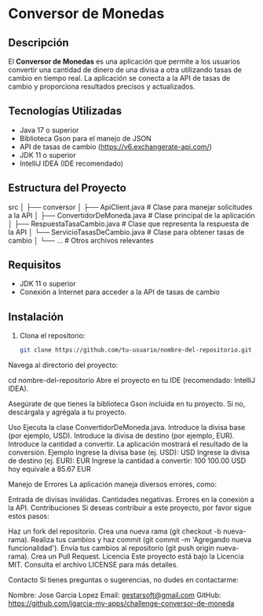 # Conversor de Monedas

## Descripción

El **Conversor de Monedas** es una aplicación que permite a los usuarios convertir una cantidad de dinero de una divisa a otra utilizando tasas de cambio en tiempo real. La aplicación se conecta a la API de tasas de cambio y proporciona resultados precisos y actualizados.

## Tecnologías Utilizadas

- Java 17 o superior
- Biblioteca Gson para el manejo de JSON
- API de tasas de cambio (https://v6.exchangerate-api.com/)
- JDK 11 o superior
- IntelliJ IDEA (IDE recomendado)

## Estructura del Proyecto

src │ ├── conversor │ ├── ApiClient.java # Clase para manejar solicitudes a la API │ ├── ConvertidorDeMoneda.java # Clase principal de la aplicación │ ├── RespuestaTasaCambio.java # Clase que representa la respuesta de la API │ └── ServicioTasasDeCambio.java # Clase para obtener tasas de cambio │ └── ... # Otros archivos relevantes


## Requisitos

- JDK 11 o superior
- Conexión a Internet para acceder a la API de tasas de cambio

## Instalación

1. Clona el repositorio:
   ```bash
   git clone https://github.com/tu-usuario/nombre-del-repositorio.git
Navega al directorio del proyecto:

cd nombre-del-repositorio
Abre el proyecto en tu IDE (recomendado: IntelliJ IDEA).

Asegúrate de que tienes la biblioteca Gson incluida en tu proyecto. Si no, descárgala y agrégala a tu proyecto.

Uso
Ejecuta la clase ConvertidorDeMoneda.java.
Introduce la divisa base (por ejemplo, USD).
Introduce la divisa de destino (por ejemplo, EUR).
Introduce la cantidad a convertir.
La aplicación mostrará el resultado de la conversión.
Ejemplo
Ingrese la divisa base (ej. USD): USD
Ingrese la divisa de destino (ej. EUR): EUR
Ingrese la cantidad a convertir: 100
100.00 USD hoy equivale a 85.67 EUR

Manejo de Errores
La aplicación maneja diversos errores, como:

Entrada de divisas inválidas.
Cantidades negativas.
Errores en la conexión a la API.
Contribuciones
Si deseas contribuir a este proyecto, por favor sigue estos pasos:

Haz un fork del repositorio.
Crea una nueva rama (git checkout -b nueva-rama).
Realiza tus cambios y haz commit (git commit -m 'Agregando nueva funcionalidad').
Envía tus cambios al repositorio (git push origin nueva-rama).
Crea un Pull Request.
Licencia
Este proyecto está bajo la Licencia MIT. Consulta el archivo LICENSE para más detalles.

Contacto
Si tienes preguntas o sugerencias, no dudes en contactarme:

Nombre: Jose Garcia Lopez
Email: gestarsoft@gmail.com
GitHub: https://github.com/jgarcia-my-apps/challenge-conversor-de-moneda